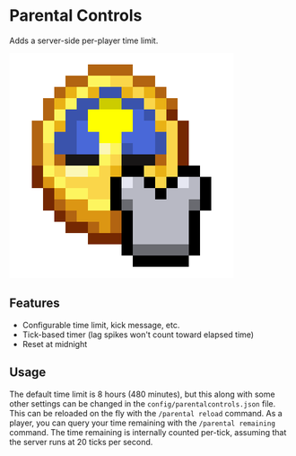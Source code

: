 # Parental Controls

Adds a server-side per-player time limit.

![Icon featuring a clock and a shield icon](src/main/resources/assets/parentalcontrols/icon.png)

## Features

- Configurable time limit, kick message, etc.
- Tick-based timer (lag spikes won't count toward elapsed time)
- Reset at midnight

## Usage

The default time limit is 8 hours (480 minutes), but this along with some other settings can be changed in the `config/parentalcontrols.json` file. This can be reloaded on the fly with the `/parental reload` command. As a player, you can query your time remaining with the `/parental remaining` command. The time remaining is internally counted per-tick, assuming that the server runs at 20 ticks per second.